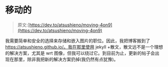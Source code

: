 # 移动的

> 原文:[https://dev.to/atsushieno/moving-4on9](https://dev.to/atsushieno/moving-4on9)

我需要简单和安全的选择来存储和嵌入图片的职位。因此，我把博客搬到了 https://atsushieno.github.io/。我在那里使用 jekyll +散文，散文远不是一个理想的解决方案，尤其是 wrt 图像，但我可以绕过它。到目前为止，更新的帖子会出现在那里，除非我把新的解决方案扔掉(我仍然有点犹豫)。